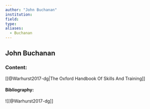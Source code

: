 ```yaml
---
author: "John Buchanan"
institution:
field:
type:
aliases:
  - Buchanan
---
```


## John Buchanan

### Content:
[[@Warhurst2017-dg|The Oxford Handbook Of Skills And Training]]

#### Bibliography:

![[@Warhurst2017-dg]]